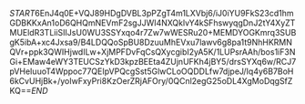 $START$6EnJ4q0E+VQJ89HDgDVBL3pPZgT4m1LXVbj6/iJ0iYU9FkS23cd1hmGDBKKxAn1oD6QHQmNEVmF2sgJJWI4NXQklvY4kSFhswyqgDnJ2tY4XyZTMUEldR3TLiiSIIJsU0WU3SSYxqo4r7Zw7wWESRu20+MEMDYOGKmrq3SUBgK5ibA+xc4Jxsa9/B4LDQQoSpBU8DzuuMhEVxu7lawv6g8pa1t9NhHKRMNQVr+ppk3QWIHjwdILw+XjMPFDvFqCsQXycgibI2yA5K/1LUPsrAAh/bos1iF3NGi+EMaw4eWY3TEUCSzYkD3kpzBEEta4ZUjnUFKh4jBY5/drsSYXq6w/RCJ7pVHeIuuoT4Wppoc77QEIpVPQcgSst5GlwCLoOQDDLfw7djpeJ/Iq4y6B7BoH6kCvUHjBk+/yoIwFxyPri8KzOerZRjAFOry/0QCnl2egG25oDL4XgMoDqgSfZKQ==$END$